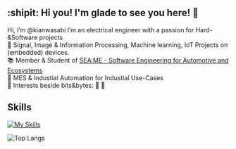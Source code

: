 ## :shipit: Hi you! I'm glade to see you here! :wave:

Hi, I’m @kianwasabi
I’m an electrical engineer with a passion for Hard-&Software projects <br>
👀 Signal, Image & Information Processing, Machine learning, IoT Projects on (embedded) devices. <br>
📚 Member & Student of [SEA:ME - Software Engineering for Automotive and Ecosystems](https://seame.space/) <br>
💼 MES & Industial Automation for Industial Use-Cases <br>
:pushpin: Interests beside bits&bytes: 🎿 🎾 <br>

## Skills
<!--
<div align="center">
 
  ![Static Badge](https://img.shields.io/badge/Git-F050532.svg?style=flat&logo=git&logoColor=white)
  ![Static Badge](https://img.shields.io/badge/Github-181717.svg?style=flat&logo=github&logoColor=white)
  ![Static Badge](https://img.shields.io/badge/Docker-2496ED.svg?style=flat&logo=docker&logoColor=white)
  ![Static Badge](https://img.shields.io/badge/Linux-FCC624.svg?style=flat&logo=linux&logoColor=white)
  ![Static Badge](https://img.shields.io/badge/C-A8B9CC.svg?style=flat&logo=c&logoColor=white)
  ![Static Badge](https://img.shields.io/badge/C++-00599C.svg?style=flat&logo=c%2B%2B&logoColor=white)
  ![Static Badge](https://img.shields.io/badge/Makefile-A42E2B.svg?style=flat&logo=gnu&logoColor=white)
  ![Static Badge](https://img.shields.io/badge/Arduino-00878F.svg?style=flat&logo=arduino&logoColor=white)
  ![Static Badge](https://img.shields.io/badge/RaspberriPi-A22846.svg?style=flat&logo=raspberrypi&logoColor=white)
  ![Static Badge](https://img.shields.io/badge/Python-3776AB.svg?style=flat&logo=python&logoColor=white)
  ![Static Badge](https://img.shields.io/badge/HTML5-E34F26.svg?style=flat&logo=html5&logoColor=white)
  ![Static Badge](https://img.shields.io/badge/CSS3-1572B6.svg?style=flat&logo=css3&logoColor=white)


</div>
-->
[![My Skills](https://skillicons.dev/icons?i=git,github,docker,linux,c,cpp,cmake,arduino,raspberrypi,python,html,css,react,javascript,nodejs,typescript,nestjs,flutter&perline=6)](https://skillicons.dev)

![Top Langs](https://github-readme-stats.vercel.app/api/top-langs/?username=Lagavulin9&layout=compact&hide=Objective-C,Roff&langs_count=8)
